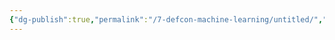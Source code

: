 ```yaml
---
{"dg-publish":true,"permalink":"/7-defcon-machine-learning/untitled/","tags":["gardenEntry"],"noteIcon":""}
---
```


